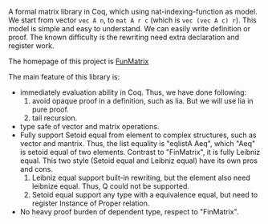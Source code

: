 A formal matrix library in Coq, which using nat-indexing-function as model.
We start from vector `vec A n`, to `mat A r c` (which is `vec (vec A c) r`).
This model is simple and easy to understand.
We can easily write definition or proof.
The known difficulty is the rewriting need extra declaration and register work.

The homepage of this project is [FunMatrix](https://zhengpushi.github.io/projects/FunMatrix)

The main feature of this library is: 
* immediately evaluation ability in Coq.
  Thus, we have done following:
  1. avoid opaque proof in a definition, such as lia. But we will use lia in pure proof.
  2. tail recursion.
* type safe of vector and matrix operations.
* Fully support Setoid equal from element to complex structures, such as vector and mantrix.
  Thus, the list equality is "eqlistA Aeq", which "Aeq" is setoid equal of two elements.
  Contrast to "FinMatrix", it is fully Leibniz equal.
  This two style (Setoid equal and Leibniz equal) have its own pros and cons.
  1. Leibniz equal support built-in rewriting, but the element also need leibnize equal.
	 Thus, Q could not be supported.
  2. Setoid equal support any type with a equivalence equal, but need to register Instance 
	 of Proper relation.
* No heavy proof burden of dependent type, respect to "FinMatrix".
